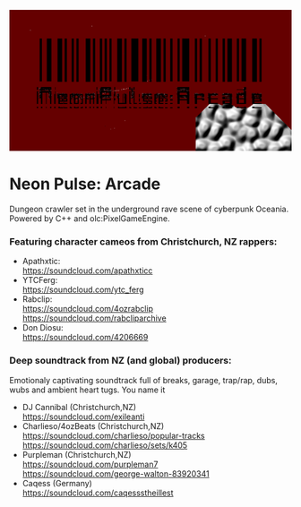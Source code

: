 ![Banner](Images\NeonPulseArcadeBanner.png?raw=true)

# Neon Pulse: Arcade

Dungeon crawler set in the underground rave scene of cyberpunk Oceania.  Powered by C++ and olc:PixelGameEngine.

### Featuring character cameos from Christchurch, NZ rappers:
- Apathxtic: \
https://soundcloud.com/apathxticc 
- YTCFerg: \
https://soundcloud.com/ytc_ferg
- Rabclip: \
https://soundcloud.com/4ozrabclip \
https://soundcloud.com/rabcliparchive
- Don Diosu: \
https://soundcloud.com/4206669

### Deep soundtrack from NZ (and global) producers:
Emotionaly captivating soundtrack full of breaks, garage, trap/rap, dubs, wubs and ambient heart tugs.  You name it
- DJ Cannibal (Christchurch,NZ)\
https://soundcloud.com/exileanti
- Charlieso/4ozBeats (Christchurch,NZ)\
https://soundcloud.com/charlieso/popular-tracks \
https://soundcloud.com/charlieso/sets/k405
- Purpleman (Christchurch,NZ)\
https://soundcloud.com/purpleman7 \
https://soundcloud.com/george-walton-83920341
- Caqess (Germany)\
https://soundcloud.com/caqessstheillest

